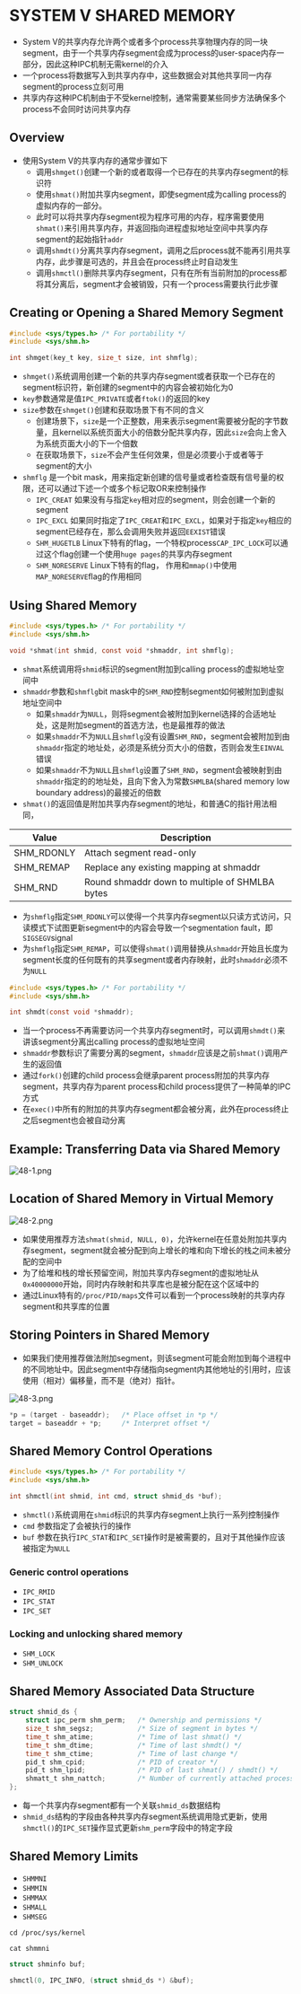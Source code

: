 # SYSTEM V SHARED MEMORY

- System V的共享内存允许两个或者多个process共享物理内存的同一块segment，由于一个共享内存segment会成为process的user-space内存一部分，因此这种IPC机制无需kernel的介入
- 一个process将数据写入到共享内存中，这些数据会对其他共享同一内存segment的process立刻可用
- 共享内存这种IPC机制由于不受kernel控制，通常需要某些同步方法确保多个process不会同时访问共享内存

## Overview

- 使用System V的共享内存的通常步骤如下
	- 调用`shmget()`创建一个新的或者取得一个已存在的共享内存segment的标识符
	- 使用`shmat()`附加共享内segment，即使segment成为calling process的虚拟内存的一部分。
	- 此时可以将共享内存segment视为程序可用的内存，程序需要使用`shmat()`来引用共享内存，并返回指向进程虚拟地址空间中共享内存segment的起始指针`addr`
	- 调用`shmdt()`分离共享内存segment，调用之后process就不能再引用共享内存，此步骤是可选的，并且会在process终止时自动发生
	- 调用`shmctl()`删除共享内存segment，只有在所有当前附加的process都将其分离后，segment才会被销毁，只有一个process需要执行此步骤

## Creating or Opening a Shared Memory Segment

```c
#include <sys/types.h> /* For portability */
#include <sys/shm.h>

int shmget(key_t key, size_t size, int shmflg);
```

- `shmget()`系统调用创建一个新的共享内存segment或者获取一个已存在的segment标识符，新创建的segment中的内容会被初始化为0
- `key`参数通常是值`IPC_PRIVATE`或者`ftok()`的返回的key
- `size`参数在`shmget()`创建和获取场景下有不同的含义
	- 创建场景下，`size`是一个正整数，用来表示segment需要被分配的字节数量，且kernel以系统页面大小的倍数分配共享内存，因此`size`会向上舍入为系统页面大小的下一个倍数
	- 在获取场景下，`size`不会产生任何效果，但是必须要小于或者等于segment的大小
- `shmflg` 是一个bit mask，用来指定新创建的信号量或者检查既有信号量的权限，还可以通过下述一个或多个标记取OR来控制操作
	- `IPC_CREAT` 如果没有与指定`key`相对应的segment，则会创建一个新的segment
	- `IPC_EXCL` 如果同时指定了`IPC_CREAT`和`IPC_EXCL`，如果对于指定`key`相应的segment已经存在，那么会调用失败并返回`EEXIST`错误
	- `SHM_HUGETLB` Linux下特有的flag，一个特权process`CAP_IPC_LOCK`可以通过这个flag创建一个使用`huge pages`的共享内存segment
	- `SHM_NORESERVE` Linux下特有的flag， 作用和`mmap()`中使用`MAP_NORESERVE`flag的作用相同

## Using Shared Memory

```c
#include <sys/types.h> /* For portability */
#include <sys/shm.h>

void *shmat(int shmid, const void *shmaddr, int shmflg);
```

- `shmat`系统调用将`shmid`标识的segment附加到calling process的虚拟地址空间中
- `shmaddr`参数和`shmflg`bit mask中的`SHM_RND`控制segment如何被附加到虚拟地址空间中
	- 如果`shmaddr`为`NULL`，则将segment会被附加到kernel选择的合适地址处，这是附加segment的首选方法，也是最推荐的做法
	- 如果`shmaddr`不为`NULL`且`shmflg`没有设置`SHM_RND`，segment会被附加到由`shmaddr`指定的地址处，必须是系统分页大小的倍数，否则会发生`EINVAL`错误
	- 如果`shmaddr`不为`NULL`且`shmflg`设置了`SHM_RND`，segment会被映射到由`shmaddr`指定的的地址处，且向下舍入为常数`SHMLBA`(shared memory low boundary
	  address)的最接近的倍数
- `shmat()`的返回值是附加共享内存segment的地址，和普通C的指针用法相同，

| Value      | Description                                    |
|------------|------------------------------------------------|
| SHM_RDONLY | Attach segment read-only                       |
| SHM_REMAP  | Replace any existing mapping at shmaddr        |
| SHM_RND    | Round shmaddr down to multiple of SHMLBA bytes |

- 为`shmflg`指定`SHM_RDONLY`可以使得一个共享内存segment以只读方式访问，只读模式下试图更新segment中的内容会导致一个segmentation fault，即`SIGSEGV`signal
- 为`shmflg`指定`SHM_REMAP`，可以使得`shmat()`调用替换从`shmaddr`开始且长度为segment长度的任何既有的共享segment或者内存映射，此时`shmaddr`必须不为`NULL`

```c
#include <sys/types.h> /* For portability */
#include <sys/shm.h>

int shmdt(const void *shmaddr);
```

- 当一个process不再需要访问一个共享内存segment时，可以调用`shmdt()`来讲该segment分离出calling process的虚拟地址空间
- `shmaddr`参数标识了需要分离的segment，`shmaddr`应该是之前`shmat()`调用产生的返回值
- 通过`fork()`创建的child process会继承parent process附加的共享内存segment，共享内存为parent process和child process提供了一种简单的IPC方式
- 在`exec()`中所有的附加的共享内存segment都会被分离，此外在process终止之后segment也会被自动分离

## Example: Transferring Data via Shared Memory

![48-1.png](./img/48-1.png)

## Location of Shared Memory in Virtual Memory

![48-2.png](./img/48-2.png)

- 如果使用推荐方法`shmat(shmid, NULL, 0)`，允许kernel在任意处附加共享内存segment，segment就会被分配到向上增长的堆和向下增长的栈之间未被分配的空间中
- 为了给堆和栈的增长预留空间，附加共享内存segment的虚拟地址从`0x40000000`开始，同时内存映射和共享库也是被分配在这个区域中的
- 通过Linux特有的`/proc/PID/maps`文件可以看到一个process映射的共享内存segment和共享库的位置

## Storing Pointers in Shared Memory

- 如果我们使用推荐做法附加segment，则该segment可能会附加到每个进程中的不同地址中。因此segment中存储指向segment内其他地址的引用时，应该使用（相对）偏移量，而不是（绝对）指针。

![48-3.png](./img/48-3.png)

```c
*p = (target - baseaddr); 	/* Place offset in *p */
target = baseaddr + *p; 	/* Interpret offset */
```

## Shared Memory Control Operations

```c
#include <sys/types.h> /* For portability */
#include <sys/shm.h>

int shmctl(int shmid, int cmd, struct shmid_ds *buf);
```

- `shmctl()`系统调用在`shmid`标识的共享内存segment上执行一系列控制操作
- `cmd` 参数指定了会被执行的操作
- `buf` 参数在执行`IPC_STAT`和`IPC_SET`操作时是被需要的，且对于其他操作应该被指定为`NULL`

### Generic control operations

- `IPC_RMID` 
- `IPC_STAT`
- `IPC_SET`

### Locking and unlocking shared memory

- `SHM_LOCK`
- `SHM_UNLOCK`

## Shared Memory Associated Data Structure

```c
struct shmid_ds {
    struct ipc_perm shm_perm; 	/* Ownership and permissions */
    size_t shm_segsz; 			/* Size of segment in bytes */
    time_t shm_atime; 			/* Time of last shmat() */
    time_t shm_dtime; 			/* Time of last shmdt() */
    time_t shm_ctime; 			/* Time of last change */
    pid_t shm_cpid; 			/* PID of creator */
    pid_t shm_lpid; 			/* PID of last shmat() / shmdt() */
    shmatt_t shm_nattch; 		/* Number of currently attached processes */
};
```

- 每一个共享内存segment都有一个关联`shmid_ds`数据结构
- `shmid_ds`结构的字段由各种共享内存segment系统调用隐式更新，使用`shmctl()`的`IPC_SET`操作显式更新`shm_perm`字段中的特定字段

## Shared Memory Limits

- `SHMMNI`
- `SHMMIN`
- `SHMMAX`
- `SHMALL`
- `SHMSEG`

```shell
cd /proc/sys/kernel

cat shmmni
```

```c
struct shminfo buf;

shmctl(0, IPC_INFO, (struct shmid_ds *) &buf);
```